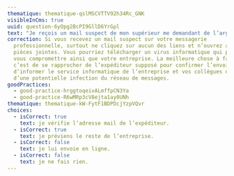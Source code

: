 ```yaml
---
thematique: thematique-qslMSCVTTV92h34Rc_GNK
visibleInCms: true
uuid: question-6yOpg2BcPI9GllD6YrGpl
text: "Je reçois un mail suspect de mon supérieur me demandant de l’argent :"
correction: Si vous recevez un mail suspect sur votre messagerie
  professionnelle, surtout ne cliquez sur aucun des liens et n’ouvrez aucune des
  pièces jointes. Vous pourriez télécharger un virus informatique qui pourrait
  vous compromettre ainsi que votre entreprise. La meilleure chose à faire,
  c’est de se rapprocher de l’expéditeur supposé pour confirmer l’envoi et
  d’informer le service informatique de l’entreprise et vos collègues de travail
  d’une potentielle infection du réseau de messages.
goodPractices:
  - good-practice-hrggtoqeivALmffpCN3Ya
  - good-practice-R6wMRp3cV8ejta1ay0UNh
thematique: thematique-kW-FytF1BDPDcjYzpVQvr
choices:
  - isCorrect: true
    text: je vérifie l’adresse mail de l’expéditeur.
  - isCorrect: true
    text: je préviens le reste de l’entreprise.
  - isCorrect: false
    text: je lui envoie en ligne.
  - isCorrect: false
    text: je ne fais rien.
---
```

